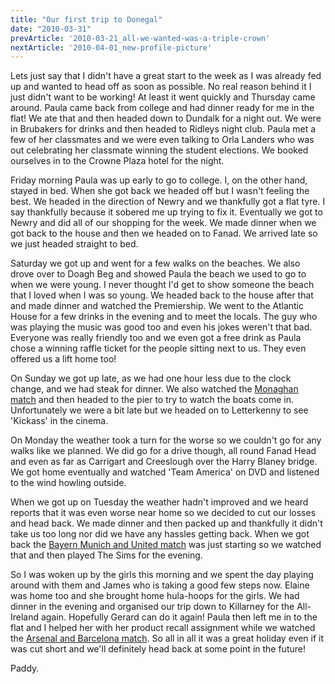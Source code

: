 ```yaml
---
title: "Our first trip to Donegal"
date: "2010-03-31"
prevArticle: '2010-03-21_all-we-wanted-was-a-triple-crown'
nextArticle: '2010-04-01_new-profile-picture'
---
```

Lets just say that I didn't have a great start to the week as I was already fed up and wanted to head off as soon as possible. No real reason behind it I just didn't want to be working! At least it went quickly and Thursday came around. Paula came back from college and had dinner ready for me in the flat! We ate that and then headed down to Dundalk for a night out. We were in Brubakers for drinks and then headed to Ridleys night club. Paula met a few of her classmates and we were even talking to Orla Landers who was out celebrating her classmate winning the student elections. We booked ourselves in to the Crowne Plaza hotel for the night.

Friday morning Paula was up early to go to college. I, on the other hand, stayed in bed. When she got back we headed off but I wasn't feeling the best. We headed in the direction of Newry and we thankfully got a flat tyre. I say thankfully because it sobered me up trying to fix it. Eventually we got to Newry and did all of our shopping for the week. We made dinner when we got back to the house and then we headed on to Fanad. We arrived late so we just headed straight to bed.

Saturday we got up and went for a few walks on the beaches. We also drove over to Doagh Beg and showed Paula the beach we used to go to when we were young. I never thought I'd get to show someone the beach that I loved when I was so young. We headed back to the house after that and made dinner and watched the Premiership. We went to the Atlantic House for a few drinks in the evening and to meet the locals. The guy who was playing the music was good too and even his jokes weren't that bad. Everyone was really friendly too and we even got a free drink as Paula chose a winning raffle ticket for the people sitting next to us. They even offered us a lift home too!

On Sunday we got up late, as we had one hour less due to the clock change, and we had steak for dinner. We also watched the [Monaghan match](http://www.rte.ie/sport/gaa/championship/2010/0328/mayo_monaghan.html) and then headed to the pier to try to watch the boats come in. Unfortunately we were a bit late but we headed on to Letterkenny to see 'Kickass' in the cinema.

On Monday the weather took a turn for the worse so we couldn't go for any walks like we planned. We did go for a drive though, all round Fanad Head and even as far as Carrigart and Creeslough over the Harry Blaney bridge. We got home eventually and watched 'Team America' on DVD and listened to the wind howling outside.

When we got up on Tuesday the weather hadn't improved and we heard reports that it was even worse near home so we decided to cut our losses and head back. We made dinner and then packed up and thankfully it didn't take us too long nor did we have any hassles getting back. When we got back the [Bayern Munich and United match](http://www.rte.ie/sport/soccer/2010/0330/bayern_manutd.html) was just starting so we watched that and then played The Sims for the evening.

So I was woken up by the girls this morning and we spent the day playing around with them and James who is taking a good few steps now. Elaine was home too and she brought home hula-hoops for the girls. We had dinner in the evening and organised our trip down to Killarney for the All-Ireland again. Hopefully Gerard can do it again! Paula then left me in to the flat and I helped her with her product recall assignment while we watched the [Arsenal and Barcelona match](http://www.rte.ie/sport/soccer/2010/0331/arsenal_barcelona1.html). So all in all it was a great holiday even if it was cut short and we'll definitely head back at some point in the future!

Paddy.